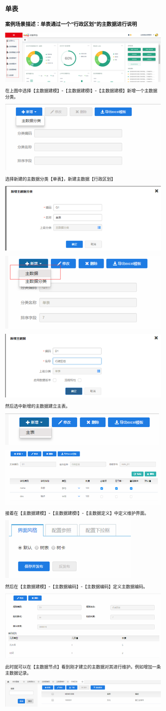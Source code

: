 ## 单表 ##
### 案例场景描述：单表通过一个“行政区划”的主数据进行说明
![](/articles/mdm/4-/images/1/1.png)


在上图中选择【主数据建模】-【主数据建模I】-【主数据建模】新增一个主数据分类。

![](/articles/mdm/4-/images/1/2.png)


选择新建的主数据分类【单表】，新建主数据【行政区划】


![](/articles/mdm/4-/images/1/3.png)

![](/articles/mdm/4-/images/1/4.png)


![](/articles/mdm/4-/images/1/5.png)

然后选中新增的主数据建立主表。

![](/articles/mdm/4-/images/1/6.png)


![](/articles/mdm/4-/images/1/7.png)


接着在【主数据建模】-【主数据建模I】-【主数据定义】中定义维护界面。

![](/articles/mdm/4-/images/1/8.png)


然后在【主数据建模】-【主数据编码】-【主数据编码】定义主数据编码。

![](/articles/mdm/4-/images/1/9.png)


此时就可以在【主数据节点】看到刚才建立的主数据对其进行维护。例如增加一条主数据记录。

![](/articles/mdm/4-/images/1/10.png)
